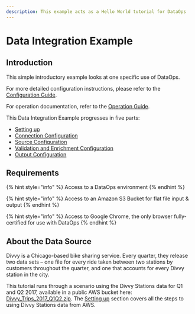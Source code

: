 ```yaml
---
description: This example acts as a Hello World tutorial for DataOps
---
```


# Data Integration Example

## Introduction

This simple introductory example looks at one specific use of DataOps.

For more detailed configuration instructions, please refer to the [Configuration Guide](../../configuring-the-data-integration-process/).

For operation documentation, refer to the [Operation Guide](https://github.com/west-monroe-partners/rapdocs/tree/dbdd67bb9146c835a1a1a52830857289997bebd8/operation-guide/README.md).

This Data Integration Example progresses in five parts:

* [Setting up](setting-up.md)
* [Connection Configuration](connection.md)
* [Source Configuration](source.md)
* [Validation and Enrichment Configuration](validation-and-enrichment.md)
* [Output Configuration](output.md)

## Requirements

{% hint style="info" %}
Access to a DataOps environment
{% endhint %}

{% hint style="info" %}
Access to an Amazon S3 Bucket for flat file input & output
{% endhint %}

{% hint style="info" %}
Access to Google Chrome, the only browser fully-certified for use with DataOps
{% endhint %}

## About the Data Source

Divvy is a Chicago-based bike sharing service. Every quarter, they release two data sets – one file for every ride taken between two stations by customers throughout the quarter, and one that accounts for every Divvy station in the city.

This tutorial runs through a scenario using the Divvy Stations data for Q1 and Q2 2017, available in a public AWS bucket here: [Divvy\_Trips\_2017\_Q1Q2.zip](https://s3.amazonaws.com/divvy-data/tripdata/Divvy_Trips_2017_Q1Q2.zip). The [Setting up](setting-up.md) section covers all the steps to using Divvy Stations data from AWS.

